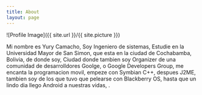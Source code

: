 ```yaml
---
title: About
layout: page
---
```

![Profile Image]({{ site.url }}/{{ site.picture }})

<p>Mi nombre es Yury Camacho, Soy Ingeniero de sistemas, Estudie en la Universidad Mayor de San Simon,
que esta en la ciudad de Cochabamba, Bolivia, de donde soy, Ciudad donde tambien soy Organizer de 
una comunidad de desarrolldores Goolge, o Google Developers Group, me encanta la programacion movil, 
empeze con Symbian C++, despues J2ME, tambien soy de los que tuvo que pelearse con Blackberry OS,
hasta que un lindo dia llego Android a nuestras vidas, .</p>

<!---
<h2>Skills</h2>
-->
<!---
<ul class="skill-list">
	<li> - Jade - Haml - Erb</li>
	<li>Responsive (Mobile First)</li>
	<li>CSS (Stylus, Sass, Less)</li>
	<li>Css Frameworks (Bootstrap, Foundation)</li>
	<li>Javascript (Design Patterns, Testes)</li>
	<li>NodeJS</li>
	<li>AngularJS - ReactJS</li>
	<li>Grunt - Gulp - Yeoman</li>
	<li>Git</li>
	<li>PHP</li>
	<li>Python</li>
	<li>MySQL - MongoDB</li>
	<li>Scrum and Kanban</li>
	<li>TDD e Continuous Integration</li>
</ul>
--->
<!---
<h2>Projects</h2>
--->
<!---
<ul>
	<li><a href="https://github.com/">Lorem Lorem</a></li>
	<li><a href="https://github.com/">Ipsum Dolor</a></li>
	<li><a href="https://github.com/">Dolor Lorem</a></li>
</ul>
-->

